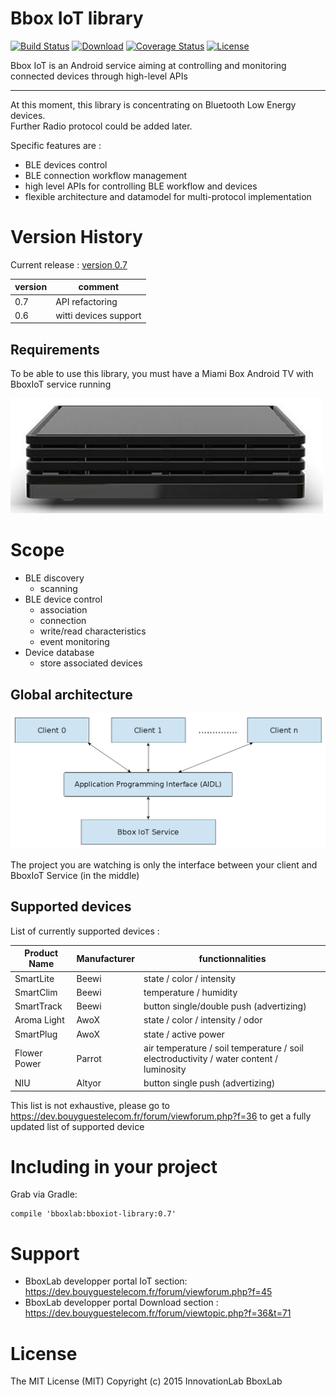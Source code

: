 # Bbox IoT library

[![Build Status](https://travis-ci.org/BboxLab/bboxiot-library.svg)](https://travis-ci.org/BboxLab/bboxiot-library)
[![Download](https://api.bintray.com/packages/bboxlab/maven/bboxiot-library/images/download.svg)](https://bintray.com/bboxlab/maven/bboxiot-library/_latestVersion)
[![Coverage Status](https://coveralls.io/repos/BboxLab/bboxiot-library/badge.svg?branch=master&service=github)](https://coveralls.io/github/BboxLab/bboxiot-library?branch=master)
[![License](http://img.shields.io/:license-mit-blue.svg)](LICENSE.md)

Bbox IoT is an Android service aiming at controlling and monitoring connected devices through high-level APIs

<hr/>

At this moment, this library is concentrating on Bluetooth Low Energy devices. <br/>Further Radio protocol could be added later.

Specific features are :

* BLE devices control
* BLE connection workflow management
* high level APIs for controlling BLE workflow and devices
* flexible architecture and datamodel for multi-protocol implementation

# Version History

Current release : <a href="#">version 0.7</a>

| version                                                                |    comment                 |
|------------------------------------------------------------------------|----------------------------|
| 0.7                                                                    | API refactoring            |
| 0.6                                                                    | witti devices support      |

## Requirements

To be able to use this library, you must have a Miami Box Android TV with BboxIoT service running

![Bbox Miami](img/bbox-miami.jpg)

# Scope

* BLE discovery
  * scanning
* BLE device control
  * association
  * connection
  * write/read characteristics
  * event monitoring
* Device database
  * store associated devices 

## Global architecture

![architecture](img/architecture.png)

The project you are watching is only the interface between your client and BboxIoT Service (in the middle)

## Supported devices

List of currently supported devices : 

|   Product Name               |    Manufacturer   |  functionnalities    |
|---------------------------|---------------|-----------------------------|
|   SmartLite   |     Beewi           |     state / color / intensity     |
|   SmartClim   |     Beewi          |     temperature / humidity         |
|   SmartTrack   |     Beewi          |     button single/double push (advertizing)         |
|   Aroma Light   |     AwoX          |     state / color / intensity / odor         |
|   SmartPlug   |     AwoX          |     state / active power         |
|   Flower Power   |     Parrot          |     air temperature / soil temperature / soil electroductivity / water content / luminosity         |
|   NIU   |     Altyor          |     button single push (advertizing)         |

This list is not exhaustive, please go to https://dev.bouyguestelecom.fr/forum/viewforum.php?f=36 to get a fully updated list of supported device

# Including in your project

Grab via Gradle:

```
compile 'bboxlab:bboxiot-library:0.7'
```

# Support

* BboxLab developper portal IoT section: https://dev.bouyguestelecom.fr/forum/viewforum.php?f=45
* BboxLab developper portal Download section : https://dev.bouyguestelecom.fr/forum/viewtopic.php?f=36&t=71

# License

The MIT License (MIT) Copyright (c) 2015 InnovationLab BboxLab
